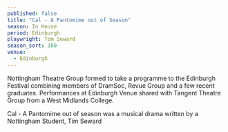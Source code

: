 ```yaml
---
published: false
title: "Cal - A Pantomime out of Season"
season: In House
period: Edinburgh
playwright: Tom Seward
season_sort: 300
venue:
  - Edinburgh
---
```


Nottingham Theatre Group formed to take a programme to the Edinburgh Festival combining members of DramSoc, Revue Group and a few recent graduates. Performances at Edinburgh Venue shared with Tangent Theatre Group from a West Midlands College.

Cal - A Pantomime out of season was a musical drama written by a Nottingham Student, Tim Seward

